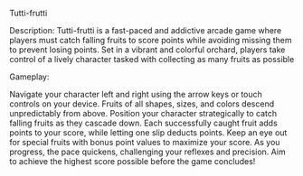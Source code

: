 Tutti-frutti

Description: Tutti-frutti is a fast-paced and addictive arcade game where players must catch falling fruits to score points while avoiding missing them to prevent losing points. Set in a vibrant and colorful orchard, players take control of a lively character tasked with collecting as many fruits as possible

Gameplay:

Navigate your character left and right using the arrow keys or touch controls on your device. Fruits of all shapes, sizes, and colors descend unpredictably from above. Position your character strategically to catch falling fruits as they cascade down. Each successfully caught fruit adds points to your score, while letting one slip deducts points. Keep an eye out for special fruits with bonus point values to maximize your score. As you progress, the pace quickens, challenging your reflexes and precision. Aim to achieve the highest score possible before the game concludes! 

